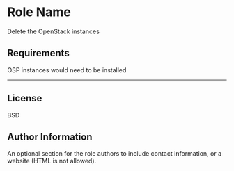 Role Name
=========

Delete the OpenStack instances

Requirements
------------

OSP instances would need to be installed

----------------
License
-------

BSD

Author Information
------------------

An optional section for the role authors to include contact information, or a website (HTML is not allowed).

